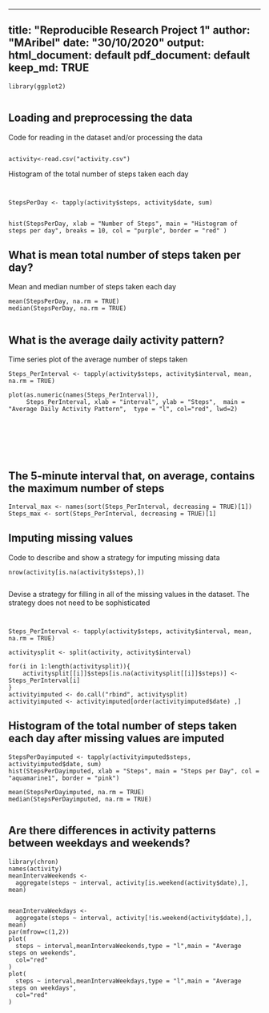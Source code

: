 
---
title: "Reproducible Research Project 1"
author: "MAribel"
date: "30/10/2020"
output:
  html_document: default
  pdf_document: default
keep_md: TRUE
---

```
library(ggplot2)


```

## Loading and preprocessing the data
Code for reading in the dataset and/or processing the data

```

activity<-read.csv("activity.csv")

```


Histogram of the total number of steps taken each day
```


StepsPerDay <- tapply(activity$steps, activity$date, sum)


hist(StepsPerDay, xlab = "Number of Steps", main = "Histogram of  steps per day", breaks = 10, col = "purple", border = "red" )
```



## What is mean total number of steps taken per day?

Mean and median number of steps taken each day


```
mean(StepsPerDay, na.rm = TRUE)
median(StepsPerDay, na.rm = TRUE)


```




## What is the average daily activity pattern?

Time series plot of the average number of steps taken

```
Steps_PerInterval <- tapply(activity$steps, activity$interval, mean, na.rm = TRUE)

plot(as.numeric(names(Steps_PerInterval)), 
     Steps_PerInterval, xlab = "interval", ylab = "Steps",  main = "Average Daily Activity Pattern",  type = "l", col="red", lwd=2)







```





## The 5-minute interval that, on average, contains the maximum number of steps



```
Interval_max <- names(sort(Steps_PerInterval, decreasing = TRUE)[1])
Steps_max <- sort(Steps_PerInterval, decreasing = TRUE)[1]
```


## Imputing missing values
Code to describe and show a strategy for imputing missing data

```
nrow(activity[is.na(activity$steps),])


```

Devise a strategy for filling in all of the missing values in the dataset. The strategy does not need to be sophisticated



```


Steps_PerInterval <- tapply(activity$steps, activity$interval, mean, na.rm = TRUE)

activitysplit <- split(activity, activity$interval)

for(i in 1:length(activitysplit)){
    activitysplit[[i]]$steps[is.na(activitysplit[[i]]$steps)] <- Steps_PerInterval[i]
}
activityimputed <- do.call("rbind", activitysplit)
activityimputed <- activityimputed[order(activityimputed$date) ,]
```



##   Histogram of the total number of steps taken each day after missing values are imputed

```
StepsPerDayimputed <- tapply(activityimputed$steps, activityimputed$date, sum)
hist(StepsPerDayimputed, xlab = "Steps", main = "Steps per Day", col = "aquamarine1", border = "pink")

```

```
mean(StepsPerDayimputed, na.rm = TRUE)
median(StepsPerDayimputed, na.rm = TRUE)


```


## Are there differences in activity patterns between weekdays and weekends?


```
library(chron)
names(activity)
meanIntervaWeekends <-
  aggregate(steps ~ interval, activity[is.weekend(activity$date),], mean)


meanIntervaWeekdays <-
  aggregate(steps ~ interval, activity[!is.weekend(activity$date),], mean)
par(mfrow=c(1,2))
plot(
  steps ~ interval,meanIntervaWeekends,type = "l",main = "Average steps on weekends",
  col="red"
)
plot(
  steps ~ interval,meanIntervaWeekdays,type = "l",main = "Average steps on weekdays",
  col="red"
)

```










